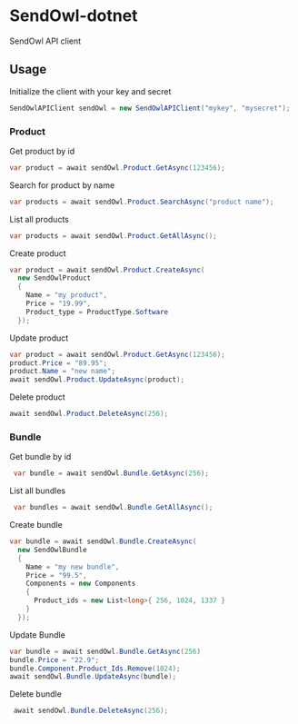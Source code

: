 # SendOwl-dotnet
SendOwl API client



## Usage

Initialize the client with your key and secret

```c#
SendOwlAPIClient sendOwl = new SendOwlAPIClient("mykey", "mysecret");
```

### Product

Get product by id
```c#
var product = await sendOwl.Product.GetAsync(123456);
```

Search for product by name
```c#
var products = await sendOwl.Product.SearchAsync("product name");
```

List all products
```c#
var products = await sendOwl.Product.GetAllAsync();
```

Create product
```c#
var product = await sendOwl.Product.CreateAsync(
  new SendOwlProduct
  {
    Name = "my product",
    Price = "19.99",
    Product_type = ProductType.Software
  });
```

Update product
```c#
var product = await sendOwl.Product.GetAsync(123456);
product.Price = "89.95";
product.Name = "new name";
await sendOwl.Product.UpdateAsync(product);
```

Delete product
```c#
await sendOwl.Product.DeleteAsync(256);
```

### Bundle

Get bundle by id
```c#
 var bundle = await sendOwl.Bundle.GetAsync(256);
```

List all bundles
```c#
 var bundles = await sendOwl.Bundle.GetAllAsync();
```

Create bundle
```c#
var bundle = await sendOwl.Bundle.CreateAsync(
  new SendOwlBundle
  {
    Name = "my new bundle",
    Price = "99.5",
    Components = new Components
    {
      Product_ids = new List<long>{ 256, 1024, 1337 }
    }
  });
```

Update Bundle
```c#
var bundle = await sendOwl.Bundle.GetAsync(256)
bundle.Price = "22.9";
bundle.Component.Product_Ids.Remove(1024);
await sendOwl.Bundle.UpdateAsync(bundle);
```

Delete bundle

```c#
 await sendOwl.Bundle.DeleteAsync(256);
```

